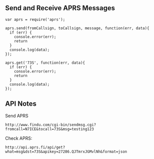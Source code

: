 Send and Receive APRS Messages
---

```
var aprs = require('aprs');

aprs.send(fromCallsign, toCallsign, message, function(err, data){
  if (err) {
    console.error(err);
    return
  }
  console.log(data);
});

aprs.get('73S', function(err, data){
  if (err) {
    console.error(err);
    return
  }
  console.log(data);
});

```

API Notes
---

Send APRS
```
http://www.findu.com/cgi-bin/sendmsg.cgi?fromcall=N7ICE&tocall=73S&msg=testing123
```

Check APRS:
```
http://api.aprs.fi/api/get?what=msg&dst=73S&apikey=27286.QJTmrxJGMvlNh&format=json
```
